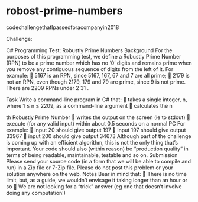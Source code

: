 # robost-prime-numbers
codechallengethatIpassedforacompanyin2018

Challenge:

C# Programming Test: Robustly Prime Numbers
Background
For the purposes of this programming test, we define a Robustly Prime Number (RPN) to be
a prime number which has no ‘0’ digits and remains prime when you remove any contiguous
sequence of digits from the left of it.
For example:
 5167 is an RPN, since 5167, 167, 67 and 7 are all prime;
 2179 is not an RPN, even though 2179, 179 and 79 are prime, since 9 is not prime.
There are 2209 RPNs under 2
31
.

Task
Write a command-line program in C# that:
 takes a single integer, n, where 1 ≤ n ≤ 2209, as a command-line argument
 calculates the n

th Robustly Prime Number
 writes the output on the screen (ie to stdout)
 execute (for any valid input) within about 0.5 seconds on a normal PC
For example:
 input 20 should give output 197
 input 197 should give output 33967
 input 200 should give output 34673
Although part of the challenge is coming up with an efficient algorithm, this is not the only
thing that’s important. Your code should also (within reason) be “production quality” in
terms of being readable, maintainable, testable and so on.
Submission
Please send your source code (in a form that we will be able to compile and run) in a Zip file
or 7-Zip file. Please do not post this problem or your solution anywhere on the web.
Notes
Bear in mind that:
 There is no time limit, but, as a guide, we wouldn’t envisage it taking longer than an
hour or so
 We are not looking for a “trick” answer (eg one that doesn’t involve doing any
computation!)
